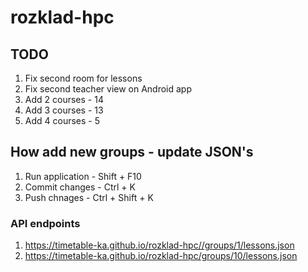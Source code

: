 # rozklad-hpc

## TODO

1. Fix second room for lessons
1. Fix second teacher view on Android app
1. Add 2 courses - 14
1. Add 3 courses - 13
1. Add 4 courses - 5


## How add new groups - update JSON's

1. Run application - Shift + F10
1. Commit changes - Ctrl + K
1. Push chnages - Ctrl + Shift + K

### API endpoints

1. https://timetable-ka.github.io/rozklad-hpc//groups/1/lessons.json
1. https://timetable-ka.github.io/rozklad-hpc/groups/10/lessons.json

